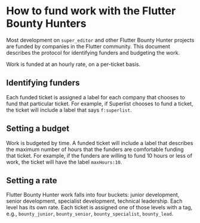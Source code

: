 # How to fund work with the Flutter Bounty Hunters
Most development on `super_editor` and other Flutter Bounty Hunter projects are funded by companies in the Flutter community. This document describes the protocol for identifying funders and budgeting the work.

Work is funded at an hourly rate, on a per-ticket basis.

## Identifying funders
Each funded ticket is assigned a label for each company that chooses to fund that particular ticket. For example, if Superlist chooses to fund a ticket, the ticket will include a label that says `f:superlist`.

## Setting a budget
Work is budgeted by time. A funded ticket will include a label that describes the maximum number of hours that the funders are comfortable funding that ticket. For example, if the funders are willing to fund 10 hours or less of work, the ticket will have the label `maxHours:10`.

## Setting a rate
Flutter Bounty Hunter work falls into four buckets: junior development, senior development, specialist development, technical leadership. Each level has its own rate. Each ticket is assigned one of those levels with a tag, e.g., `bounty_junior`, `bounty_senior`, `bounty_specialist`, `bounty_lead`.
